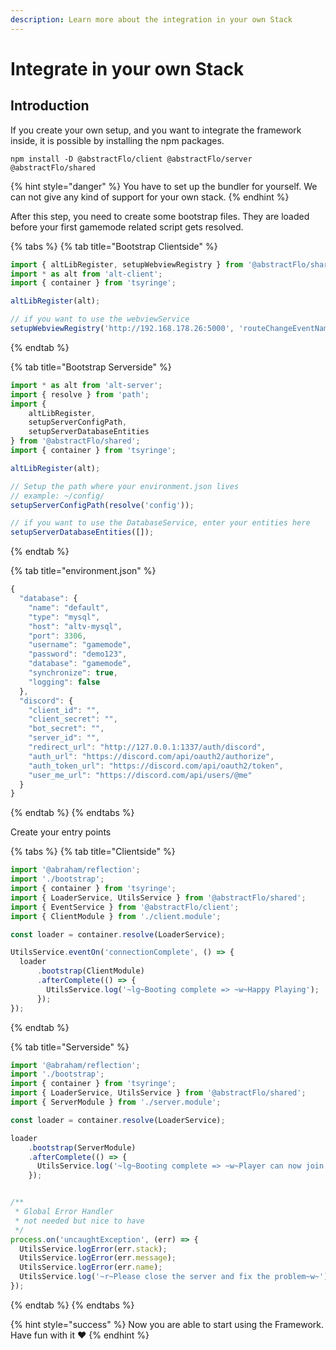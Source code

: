 ```yaml
---
description: Learn more about the integration in your own Stack
---
```


# Integrate in your own Stack

## Introduction

If you create your own setup, and you want to integrate the framework inside, it is possible by installing the npm packages.

```text
npm install -D @abstractFlo/client @abstractFlo/server @abstractFlo/shared
```

{% hint style="danger" %}
You have to set up the bundler for yourself. We can not give any kind of support for your own stack.
{% endhint %}

After this step, you need to create some bootstrap files. They are loaded before your first gamemode related script gets resolved.

{% tabs %}
{% tab title="Bootstrap Clientside" %}
```typescript
import { altLibRegister, setupWebviewRegistry } from '@abstractFlo/shared';
import * as alt from 'alt-client';
import { container } from 'tsyringe';

altLibRegister(alt);

// if you want to use the webviewService
setupWebviewRegistry('http://192.168.178.26:5000', 'routeChangeEventName');
```
{% endtab %}

{% tab title="Bootstrap Serverside" %}
```typescript
import * as alt from 'alt-server';
import { resolve } from 'path';
import { 
    altLibRegister, 
    setupServerConfigPath, 
    setupServerDatabaseEntities 
} from '@abstractFlo/shared';
import { container } from 'tsyringe';

altLibRegister(alt);

// Setup the path where your environment.json lives
// example: ~/config/
setupServerConfigPath(resolve('config'));

// if you want to use the DatabaseService, enter your entities here
setupServerDatabaseEntities([]);
```
{% endtab %}

{% tab title="environment.json" %}
```typescript
{
  "database": {
    "name": "default",
    "type": "mysql",
    "host": "altv-mysql",
    "port": 3306,
    "username": "gamemode",
    "password": "demo123",
    "database": "gamemode",
    "synchronize": true,
    "logging": false
  },
  "discord": {
    "client_id": "",
    "client_secret": "",
    "bot_secret": "",
    "server_id": "",
    "redirect_url": "http://127.0.0.1:1337/auth/discord",
    "auth_url": "https://discord.com/api/oauth2/authorize",
    "auth_token_url": "https://discord.com/api/oauth2/token",
    "user_me_url": "https://discord.com/api/users/@me"
  }
}
```
{% endtab %}
{% endtabs %}

Create your entry points

{% tabs %}
{% tab title="Clientside" %}
```typescript
import '@abraham/reflection';
import './bootstrap';
import { container } from 'tsyringe';
import { LoaderService, UtilsService } from '@abstractFlo/shared';
import { EventService } from '@abstractFlo/client';
import { ClientModule } from './client.module';

const loader = container.resolve(LoaderService);

UtilsService.eventOn('connectionComplete', () => {
  loader
      .bootstrap(ClientModule)
      .afterComplete(() => {
        UtilsService.log('~lg~Booting complete => ~w~Happy Playing');
      });
});
```
{% endtab %}

{% tab title="Serverside" %}
```typescript
import '@abraham/reflection';
import './bootstrap';
import { container } from 'tsyringe';
import { LoaderService, UtilsService } from '@abstractFlo/shared';
import { ServerModule } from './server.module';

const loader = container.resolve(LoaderService);

loader
    .bootstrap(ServerModule)
    .afterComplete(() => {
      UtilsService.log('~lg~Booting complete => ~w~Player can now join and have some fun');
    });


/**
 * Global Error Handler
 * not needed but nice to have
 */
process.on('uncaughtException', (err) => {
  UtilsService.logError(err.stack);
  UtilsService.logError(err.message);
  UtilsService.logError(err.name);
  UtilsService.log('~r~Please close the server and fix the problem~w~');
});
```
{% endtab %}
{% endtabs %}

{% hint style="success" %}
Now you are able to start using the Framework. Have fun with it ❤
{% endhint %}

